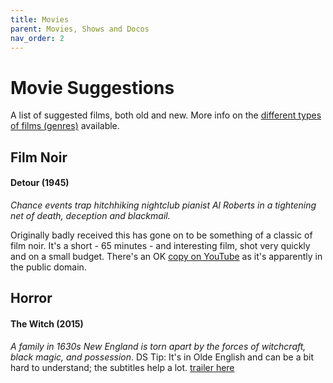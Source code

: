 ```yaml
---
title: Movies
parent: Movies, Shows and Docos
nav_order: 2
---
```


# Movie Suggestions
A list of suggested films, both old and new.  More info on the [different types of films (genres)](movie_genres.md) available.
## Film Noir

#### Detour (1945)
*Chance events trap hitchhiking nightclub pianist Al Roberts in a tightening net of death, deception and blackmail.*

Originally badly received this has gone on to be something of a classic of film noir. It's a short - 65 minutes - and interesting film, shot very quickly and on a small budget. There's an OK [copy on YouTube](https://youtu.be/tap67KjjPu8) as it's apparently in the public domain.  

## Horror 
#### The Witch (2015)
*A family in 1630s New England is torn apart by the forces of witchcraft, black magic, and possession*.
DS Tip: It's in Olde English and can be a bit hard to understand; the subtitles help a lot.
[trailer here](https://youtu.be/iQXmlf3Sefg)


